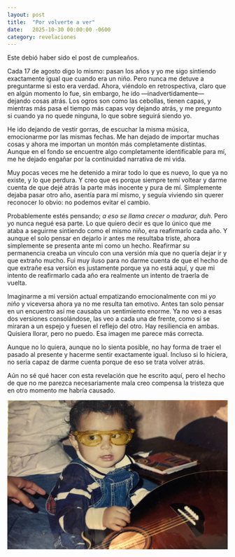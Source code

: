 ```yaml
---
layout: post
title:  "Por volverte a ver"
date:   2025-10-30 00:00:00 -0600
category: revelaciones
---
```

Este debió haber sido el post de cumpleaños. 
<!-- more -->

Cada 17 de agosto digo lo mismo: pasan los años y yo me sigo sintiendo exactamente igual que cuando era un niño. Pero nunca me detuve a preguntarme si esto era verdad. Ahora, viéndolo en retrospectiva, claro que en algún momento lo fue, sin embargo, he ido —inadvertidamente— dejando cosas atrás. Los ogros son como las cebollas, tienen capas, y mientras más pasa el tiempo más capas voy dejando atrás, y me pregunto si cuando ya no quede ninguna, lo que sobre seguirá siendo yo. 

He ido dejando de vestir gorras, de escuchar la misma música, emocionarme por las mismas fechas. Me han dejado de importar muchas cosas y ahora me importan un montón más completamente distintas. Aunque en el fondo se encuentre algo completamente identificable para mí, me he dejado engañar por la continuidad narrativa de mi vida.

Muy pocas veces me he detenido a mirar todo lo que es nuevo, lo que ya no existe, y lo que perdura. Y creo que es porque siempre temí voltear y darme cuenta de que dejé atrás la parte más inocente y pura de mí. Simplemente dejaba pasar otro año, asentía para mí mismo, y seguía viviendo sin querer reconocer lo obvio: no podemos evitar el cambio.

Probablemente estés pensando; _a eso se llama crecer o madurar, duh_. Pero yo nunca negué esa parte. Lo que quiero decir es que lo único que me ataba a seguirme sintiendo como el mismo niño, era reafirmarlo cada año. Y aunque el solo pensar en dejarlo ir antes me resultaba triste, ahora simplemente se presenta ante mi como un hecho. Reafirmar su permanencia creaba un vínculo con una versión mía que no quería dejar ir y que extraño mucho. Fui muy iluso para no darme cuenta de que el hecho de que extrañe esa versión es justamente porque ya no está aquí, y que mi intento de reafirmarlo cada año era realmente un intento de traerla de vuelta.

Imaginarme a mi versión actual empatizando emocionalmente con mi _yo niño_ y viceversa ahora ya no me resulta tan emotivo. Antes tan solo pensar en un encuentro así me causaba un sentimiento enorme. Ya no veo a esas dos versiones consolándose, las veo a cada una de frente, como si se miraran a un espejo y fuesen el reflejo del otro. Hay resiliencia en ambas. Quisiera llorar, pero no puedo. Esa imagen me parece más correcta.

Aunque no lo quiera, aunque no lo sienta posible, no hay forma de traer el pasado al presente y hacerme sentir exactamente igual. Incluso si lo hiciera, no sería capaz de darme cuenta porque de eso se trata volver atrás.   

Aún no sé qué hacer con esta revelación que he escrito aquí, pero el hecho de que no me parezca necesariamente mala creo compensa la tristeza que en otro momento me habría causado.

![Hoy daría media vida por volverte a ver.](/assets/images/cualquiercosaporvolverteaver.jpg)